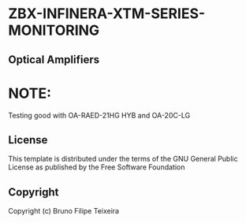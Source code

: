# ZBX-INFINERA-XTM-SERIES-MONITORING

## Optical Amplifiers
# NOTE: 
Testing good with OA-RAED-21HG HYB and OA-20C-LG



## License
This template is distributed under the terms of the GNU General Public License as published by the Free Software Foundation

## Copyright
Copyright (c) Bruno Filipe Teixeira
